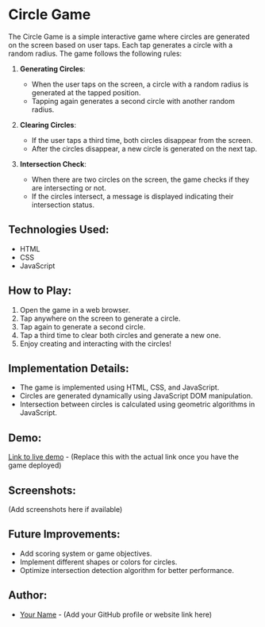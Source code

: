 # Circle Game

The Circle Game is a simple interactive game where circles are generated on the screen based on user taps. Each tap generates a circle with a random radius. The game follows the following rules:

1. **Generating Circles**: 
   - When the user taps on the screen, a circle with a random radius is generated at the tapped position.
   - Tapping again generates a second circle with another random radius.

2. **Clearing Circles**:
   - If the user taps a third time, both circles disappear from the screen.
   - After the circles disappear, a new circle is generated on the next tap.

3. **Intersection Check**:
   - When there are two circles on the screen, the game checks if they are intersecting or not.
   - If the circles intersect, a message is displayed indicating their intersection status.

## Technologies Used:
- HTML
- CSS
- JavaScript

## How to Play:
1. Open the game in a web browser.
2. Tap anywhere on the screen to generate a circle.
3. Tap again to generate a second circle.
4. Tap a third time to clear both circles and generate a new one.
5. Enjoy creating and interacting with the circles!

## Implementation Details:
- The game is implemented using HTML, CSS, and JavaScript.
- Circles are generated dynamically using JavaScript DOM manipulation.
- Intersection between circles is calculated using geometric algorithms in JavaScript.

## Demo:
[Link to live demo](#) - (Replace this with the actual link once you have the game deployed)

## Screenshots:
(Add screenshots here if available)

## Future Improvements:
- Add scoring system or game objectives.
- Implement different shapes or colors for circles.
- Optimize intersection detection algorithm for better performance.

## Author:
- [Your Name](#) - (Add your GitHub profile or website link here)
